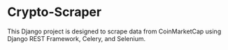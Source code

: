 # Crypto-Scraper
This Django project is designed to scrape data from CoinMarketCap using Django REST Framework, Celery, and Selenium.
